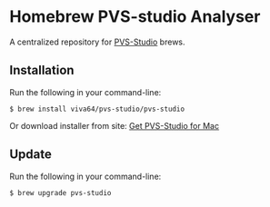 # Homebrew PVS-studio Analyser

A centralized repository for [PVS-Studio](https://www.viva64.com/en/pvs-studio/) brews.

## Installation

Run the following in your command-line:

```
$ brew install viva64/pvs-studio/pvs-studio
```

Or download installer from site: [Get PVS-Studio for Mac](https://www.viva64.com/en/pvs-studio-download-mac/)

## Update

Run the following in your command-line:

```
$ brew upgrade pvs-studio
```
